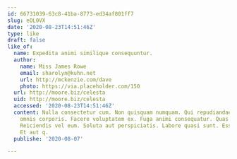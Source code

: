 ```yaml
---
id: 66731039-63c8-41ba-8773-ed34af801ff7
slug: eOL0VX
date: '2020-08-23T14:51:46Z'
type: like
draft: false
like_of:
  name: Expedita animi similique consequuntur.
  author:
    name: Miss James Rowe
    email: sharolyn@kuhn.net
    url: http://mckenzie.com/dave
    photo: https://via.placeholder.com/150
  url: http://moore.biz/celesta
  uid: http://moore.biz/celesta
  accessed: '2020-08-23T14:51:46Z'
  content: Nulla consectetur cum. Non quisquam numquam. Qui repudiandae velit. Doloribus
    omnis corporis. Facere voluptatem ex. Fuga animi consequatur. Quas qui voluptas.
    Reiciendis vel eum. Soluta aut perspiciatis. Labore quasi sunt. Esse ut expedita.
    Et aut q.
  publishe: '2020-08-07'

---
```



